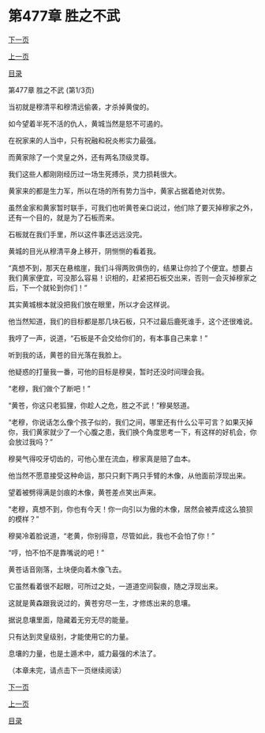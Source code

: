<h1>第477章    胜之不武</h1>
            <div><p><a href="./1429_%E7%AC%AC477%E7%AB%A0_%E8%83%9C%E4%B9%8B%E4%B8%8D%E6%AD%A6.md">下一页</a></p><p><a href="./1427_%E7%AC%AC476%E7%AB%A0_%E6%81%AF%E5%A3%A4.md">上一页</a></p><p><a href="../">目录</a></p></div>
            <div><p>第477章    胜之不武 (第1/3页)</p><p>当初就是穆清平和穆清远偷袭，才杀掉黄俊的。</p><p>如今望着半死不活的仇人，黄城当然是怒不可遏的。</p><p>在祝家来的人当中，只有祝融和祝炎彬实力最强。</p><p>而黄家除了一个灵皇之外，还有两名顶级灵尊。</p><p>我们这些人都刚刚经历过一场生死搏杀，灵力损耗很大。</p><p>黄家来的都是生力军，所以在场的所有势力当中，黄家占据着绝对优势。</p><p>虽然金家和黄家暂时联手，可我们也听黄苍亲口说过，他们除了要灭掉穆家之外，还有一个目的，就是为了石板而来。</p><p>石板就在我们手里，所以这件事还远远没完。</p><p>黄城的目光从穆清平身上移开，阴恻恻的看着我。</p><p>“真想不到，那天在悬棺崖，我们斗得两败俱伤的，结果让你捡了个便宜。想要占我们黄家便宜，可没那么容易！识相的，赶紧把石板交出来，否则一会灭掉穆家之后，下一个就轮到你们！”</p><p>其实黄城根本就没把我们放在眼里，所以才会这样说。</p><p>他当然知道，我们的目标都是那几块石板，只不过最后鹿死谁手，这个还很难说。</p><p>我哼了一声，说道，“石板是不会交给你们的，有本事自己来拿！”</p><p>听到我的话，黄苍的目光落在我脸上。</p><p>他疑惑的打量我一番，可他的目标是穆昊，暂时还没时间理会我。</p><p>“老穆，我们做个了断吧！”</p><p>“黄苍，你这只老狐狸，你趁人之危，胜之不武！”穆昊怒道。</p><p>“老穆，你说话怎么像个孩子似的，我们之间，哪里还有什么公平可言？如果灭掉你，我们黄家就少了一个心腹之患，我们换个角度思考一下，有这样的好机会，你会放过我吗？”</p><p>穆昊气得咬牙切齿的，可他心里在流血，穆家真是赔了血本。</p><p>他当然不愿意接受这种命运，那只只剩下两只手臂的木像，从他面前浮现出来。</p><p>望着被劈得满是剑痕的木像，黄苍差点笑出声来。</p><p>“老穆，真想不到，你也有今天！你一向引以为傲的木像，居然会被弄成这么狼狈的模样？”</p><p>穆昊冷着脸说道，“老黄，你别得意，尽管如此，我也不会怕了你！”</p><p>“哼，怕不怕不是靠嘴说的吧！”</p><p>黄苍话音刚落，土块便向着木像飞去。</p><p>它虽然看着很不起眼，可所过之处，一道道空间裂痕，随之浮现出来。</p><p>这就是黄森跟我说过的，黄苍穷尽一生，才修炼出来的息壤。</p><p>据说息壤里面，隐藏着无穷无尽的能量。</p><p>只有达到灵皇级别，才能使用它的力量。</p><p>息壤的力量，也是土遁术中，威力最强的术法了。</p><p>（本章未完，请点击下一页继续阅读）</p></div>
            <div><p><a href="./1429_%E7%AC%AC477%E7%AB%A0_%E8%83%9C%E4%B9%8B%E4%B8%8D%E6%AD%A6.md">下一页</a></p><p><a href="./1427_%E7%AC%AC476%E7%AB%A0_%E6%81%AF%E5%A3%A4.md">上一页</a></p><p><a href="../">目录</a></p></div>